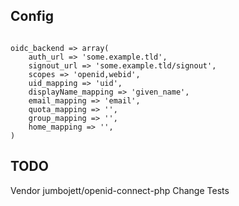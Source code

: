 ## Config

```config.php

oidc_backend => array(
    auth_url => 'some.example.tld',
    signout_url => 'some.example.tld/signout',
    scopes => 'openid,webid',
    uid_mapping => 'uid',
    displayName_mapping => 'given_name',
    email_mapping => 'email',
    quota_mapping => '',
    group_mapping => '',
    home_mapping => '',
)

```

## TODO

Vendor jumbojett/openid-connect-php
Change Tests